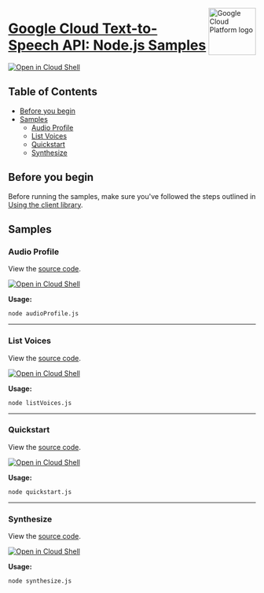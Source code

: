 [//]: # "This README.md file is auto-generated, all changes to this file will be lost."
[//]: # "To regenerate it, use `python -m synthtool`."
<img src="https://avatars2.githubusercontent.com/u/2810941?v=3&s=96" alt="Google Cloud Platform logo" title="Google Cloud Platform" align="right" height="96" width="96"/>

# [Google Cloud Text-to-Speech API: Node.js Samples](https://github.com/googleapis/nodejs-text-to-speech)

[![Open in Cloud Shell][shell_img]][shell_link]



## Table of Contents

* [Before you begin](#before-you-begin)
* [Samples](#samples)
  * [Audio Profile](#audio-profile)
  * [List Voices](#list-voices)
  * [Quickstart](#quickstart)
  * [Synthesize](#synthesize)

## Before you begin

Before running the samples, make sure you've followed the steps outlined in
[Using the client library](https://github.com/googleapis/nodejs-text-to-speech#using-the-client-library).

## Samples



### Audio Profile

View the [source code](https://github.com/googleapis/nodejs-text-to-speech/blob/master/samples/audioProfile.js).

[![Open in Cloud Shell][shell_img]](https://console.cloud.google.com/cloudshell/open?git_repo=https://github.com/googleapis/nodejs-text-to-speech&page=editor&open_in_editor=samples/audioProfile.js,samples/README.md)

__Usage:__


`node audioProfile.js`


-----




### List Voices

View the [source code](https://github.com/googleapis/nodejs-text-to-speech/blob/master/samples/listVoices.js).

[![Open in Cloud Shell][shell_img]](https://console.cloud.google.com/cloudshell/open?git_repo=https://github.com/googleapis/nodejs-text-to-speech&page=editor&open_in_editor=samples/listVoices.js,samples/README.md)

__Usage:__


`node listVoices.js`


-----




### Quickstart

View the [source code](https://github.com/googleapis/nodejs-text-to-speech/blob/master/samples/quickstart.js).

[![Open in Cloud Shell][shell_img]](https://console.cloud.google.com/cloudshell/open?git_repo=https://github.com/googleapis/nodejs-text-to-speech&page=editor&open_in_editor=samples/quickstart.js,samples/README.md)

__Usage:__


`node quickstart.js`


-----




### Synthesize

View the [source code](https://github.com/googleapis/nodejs-text-to-speech/blob/master/samples/synthesize.js).

[![Open in Cloud Shell][shell_img]](https://console.cloud.google.com/cloudshell/open?git_repo=https://github.com/googleapis/nodejs-text-to-speech&page=editor&open_in_editor=samples/synthesize.js,samples/README.md)

__Usage:__


`node synthesize.js`






[shell_img]: https://gstatic.com/cloudssh/images/open-btn.png
[shell_link]: https://console.cloud.google.com/cloudshell/open?git_repo=https://github.com/googleapis/nodejs-text-to-speech&page=editor&open_in_editor=samples/README.md
[product-docs]: https://cloud.google.com/text-to-speech